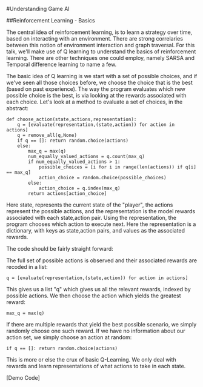 #Understanding Game AI

##Reinforcement Learning - Basics

The central idea of reinforcement learning, is to learn a strategy over time, based on interacting with an environment.  There are strong correlaries between this notion of environment interaction and graph traversal.  For this talk, we'll make use of Q learning to understand the basics of reinforcement learning.  There are other techniques one could employ, namely SARSA and Temporal difference learning to name a few.  

The basic idea of Q learning is we start with a set of possible choices, and if we've seen all those choices before, we choose the choice that is the best (based on past experience).  The way the program evaluates which new possible choice is the best, is via looking at the rewards associated with each choice.  Let's look at a method to evaluate a set of choices, in the abstract:

```
def choose_action(state,actions,representation):
    q = [evaluate(representation,(state,action)) for action in actions]
    q = remove_all(q,None)
    if q == []: return random.choice(actions)
    else:
        max_q = max(q)
        num_equally_valued_actions = q.count(max_q)
        if num_equally_valued_actions > 1:
            possible_choices = [i for i in range(len(actions)) if q[i] == max_q]
            action_choice = random.choice(possible_choices)
        else:
            action_choice = q.index(max_q)
        return actions[action_choice]
```

Here state, represents the current state of the "player", the actions represent the possible actions, and the representation is the model rewards associated with each state,action pair.  Using the representation, the program chooses which action to execute next.  Here the representation is a dictionary, with keys as state,action pairs, and values as the associated rewards.  

The code should be fairly straight forward: 

The full set of possible actions is observed and their associated rewards are recoded in a list: 

`q = [evaluate(representation,(state,action)) for action in actions]`

This gives us a list "q" which gives us all the relevant rewards, indexed by possible actions.  We then choose the action which yields the greatest reward:

`max_q = max(q)`

If there are multiple rewards that yield the best possible scenario, we simply randomly choose one such reward.  If we have no information about our action set, we simply choose an action at random: 

`if q == []: return random.choice(actions)`

This is more or else the crux of basic Q-Learning.  We only deal with rewards and learn representations of what actions to take in each state.

[Demo Code]